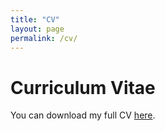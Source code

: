 ```yaml
---
title: "CV"
layout: page
permalink: /cv/
---
```


# Curriculum Vitae

You can download my full CV [here](../files/CV.pdf).
